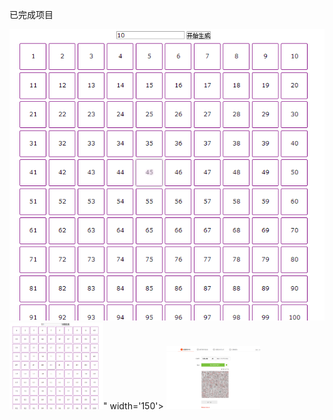 已完成项目

<a href="http://duxingxia233.github.io/js-projects/101-clickable-grid/"><img src="./img/101.png" alt="101-clickable-grid/"><img src="./img/101.png" alt="101" width='150'></a>" width='150'></a>
<a href="http://duxingxia233.github.io/js-projects/103-signup-pages/"><img src="./img/103.png" alt="103-signup-pages" width='150'></a>
